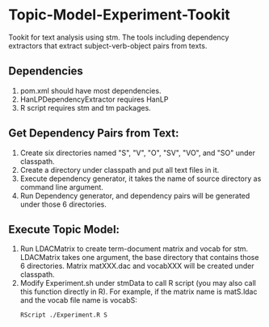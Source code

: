 # Topic-Model-Experiment-Tookit
Tookit for text analysis using stm. The tools including dependency extractors that extract subject-verb-object pairs from texts.

## Dependencies
1. pom.xml should have most dependencies.
2. HanLPDependencyExtractor requires HanLP
3. R script requires stm and tm packages.

## Get Dependency Pairs from Text:
1. Create six directories named "S", "V", "O", "SV", "VO", and "SO" under classpath.
2. Create a directory under classpath and put all text files in it.
3. Execute dependency generator, it takes the name of source directory as command line argument.
4. Run Dependency generator, and dependency pairs will be generated under those 6 directories.

## Execute Topic Model:
1. Run LDACMatrix to create term-document matrix and vocab for stm. LDACMatrix takes one argument, the base directory that contains those 6 directories. Matrix matXXX.dac and vocabXXX will be created under classpath.
2. Modify Experiment.sh under stmData to call R script (you may also call this function directly in R). For example, if the matrix name is matS.ldac and the vocab file name is vocabS:
   ```
   RScript ./Experiment.R S
   ```

